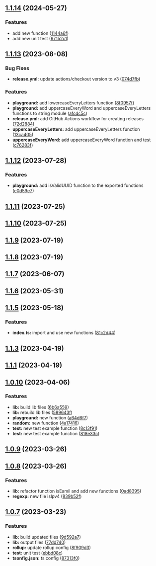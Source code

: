 ## [1.1.14](https://github.com/guxuerui/utils-snap-fn/compare/v1.1.13...v1.1.14) (2024-05-27)


### Features

* add new function ([1144a6f](https://github.com/guxuerui/utils-snap-fn/commit/1144a6fd70e6a44ee625ff7f3b51472f66d244c7))
* add new unit test ([97152c1](https://github.com/guxuerui/utils-snap-fn/commit/97152c13ef248d8fe8ba362c8cf74f7bcf24c6f5))



## [1.1.13](https://github.com/guxuerui/utils-snap-fn/compare/v1.1.12...v1.1.13) (2023-08-08)


### Bug Fixes

* **release.yml:** update actions/checkout version to v3 ([074d7fb](https://github.com/guxuerui/utils-snap-fn/commit/074d7fb3974c6e6c40f293e69f0557f937b9ab7d))


### Features

* **playground:** add lowercaseEveryLetters function ([8f0957f](https://github.com/guxuerui/utils-snap-fn/commit/8f0957f7a616f1619f7240d9521928c1e74da13a))
* **playground:** add uppercaseEveryWord and uppercaseEveryLetters functions to string module ([afcdc5c](https://github.com/guxuerui/utils-snap-fn/commit/afcdc5c3a2bc8f4a13ce133e59b1cf99070a6c1a))
* **release.yml:** add GitHub Actions workflow for creating releases ([72d2884](https://github.com/guxuerui/utils-snap-fn/commit/72d2884f9c5de67a7a5b1788a73befe6803d8107))
* **uppercaseEveryLetters:** add uppercaseEveryLetters function ([13ca405](https://github.com/guxuerui/utils-snap-fn/commit/13ca405e6ea9761d754606a7b255cd1289bf6919))
* **uppercaseEveryWord:** add uppercaseEveryWord function and test ([c76283f](https://github.com/guxuerui/utils-snap-fn/commit/c76283f825e73374dfe1a4bd3477648880e2c14a))



## [1.1.12](https://github.com/guxuerui/utils-snap-fn/compare/v1.1.11...v1.1.12) (2023-07-28)


### Features

* **playground:** add isValidUUID function to the exported functions ([e0d59e7](https://github.com/guxuerui/utils-snap-fn/commit/e0d59e70e6e147acf56ae5e75dd6b9b9ed51ff39))



## [1.1.11](https://github.com/guxuerui/utils-snap-fn/compare/v1.1.10...v1.1.11) (2023-07-25)



## [1.1.10](https://github.com/guxuerui/utils-snap-fn/compare/v1.1.9...v1.1.10) (2023-07-25)



## [1.1.9](https://github.com/guxuerui/utils-snap-fn/compare/v1.1.8...v1.1.9) (2023-07-19)



## [1.1.8](https://github.com/guxuerui/utils-snap-fn/compare/v1.1.7...v1.1.8) (2023-07-19)



## [1.1.7](https://github.com/guxuerui/utils-snap-fn/compare/v1.1.6...v1.1.7) (2023-06-07)



## [1.1.6](https://github.com/guxuerui/utils-snap-fn/compare/v1.1.5...v1.1.6) (2023-05-31)



## [1.1.5](https://github.com/guxuerui/utils-snap-fn/compare/v1.1.3...v1.1.5) (2023-05-18)


### Features

* **index.ts:** import and use new functions ([81c2d44](https://github.com/guxuerui/utils-snap-fn/commit/81c2d44cf3f417185f4322570a68562f6d66a33d))



## [1.1.3](https://github.com/guxuerui/utils-snap-fn/compare/v1.1.1...v1.1.3) (2023-04-19)



## [1.1.1](https://github.com/guxuerui/utils-snap-fn/compare/v1.0.10...v1.1.1) (2023-04-19)



## [1.0.10](https://github.com/guxuerui/utils-snap-fn/compare/v1.0.9...v1.0.10) (2023-04-06)


### Features

* **lib:** build lib files ([6b6a559](https://github.com/guxuerui/utils-snap-fn/commit/6b6a559207b0d37ca5de745cf9920ae5a2992986))
* **lib:** rebuild lib files ([589643f](https://github.com/guxuerui/utils-snap-fn/commit/589643f531f508adf74e753b131781899f6ac50e))
* **playground:** new function ([a64d6f7](https://github.com/guxuerui/utils-snap-fn/commit/a64d6f784b53088702ee964ab9fbc184958c347c))
* **random:** new function ([4a17416](https://github.com/guxuerui/utils-snap-fn/commit/4a17416323f88562f523f1536b7025e00ebf8036))
* **test:** new test example function ([8c13f91](https://github.com/guxuerui/utils-snap-fn/commit/8c13f91125373bb856b8a9edc3fc205127d975a9))
* **test:** new test example function ([818e33c](https://github.com/guxuerui/utils-snap-fn/commit/818e33ce030c91c9a4d15e9734bbc84f19238d5c))



## [1.0.9](https://github.com/guxuerui/utils-snap-fn/compare/v1.0.8...v1.0.9) (2023-03-26)



## [1.0.8](https://github.com/guxuerui/utils-snap-fn/compare/v1.0.7...v1.0.8) (2023-03-26)


### Features

* **lib:** refactor function isEamil and add new functions ([0ad8395](https://github.com/guxuerui/utils-snap-fn/commit/0ad8395590f9e0a0ec053a82018edeb575399a0c))
* **regexp:** new file isIpv4 ([839b52f](https://github.com/guxuerui/utils-snap-fn/commit/839b52f134de80df20d5fd8afb614cc2e6652c8e))



## [1.0.7](https://github.com/guxuerui/utils-snap-fn/compare/77dd7405ccca5387c34c1cc5f33f777fad7653de...v1.0.7) (2023-03-23)


### Features

* **lib:** build updated files ([9d592a7](https://github.com/guxuerui/utils-snap-fn/commit/9d592a79114ce02a4c2662d34043e33249d7350f))
* **lib:** output files ([77dd740](https://github.com/guxuerui/utils-snap-fn/commit/77dd7405ccca5387c34c1cc5f33f777fad7653de))
* **rollup:** update rollup config ([8f909d3](https://github.com/guxuerui/utils-snap-fn/commit/8f909d3448c5abec341694c3c8db14f54aba8bc4))
* **test:** unit test ([ebbd08c](https://github.com/guxuerui/utils-snap-fn/commit/ebbd08c0db6c68127a2ecce2c9853011d3583227))
* **tsonfig.json:** ts config ([87313f0](https://github.com/guxuerui/utils-snap-fn/commit/87313f0693c2946b2ee89c49f11e7e5f30be5508))



